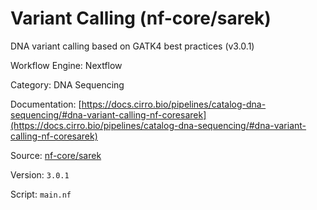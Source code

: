 # Variant Calling (nf-core/sarek)

DNA variant calling based on GATK4 best practices (v3.0.1)


Workflow Engine: Nextflow


Category: DNA Sequencing


Documentation: [https://docs.cirro.bio/pipelines/catalog-dna-sequencing/#dna-variant-calling-nf-coresarek](https://docs.cirro.bio/pipelines/catalog-dna-sequencing/#dna-variant-calling-nf-coresarek)


Source: [nf-core/sarek](nf-core/sarek)


Version: `3.0.1`


Script: `main.nf`
